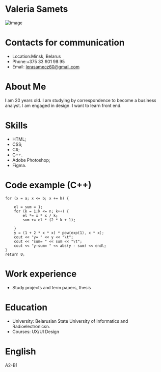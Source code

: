 # Valeria Samets                                    
![image](https://avatars.githubusercontent.com/u/107343807?v=4"")
# Contacts for communication
* Location:Minsk, Belarus
* Phone:+375 33 901 98 95
* Email: lerasamecz60@gmail.com
#  About Me
I am 20 years old. I am studying by correspondence to become a business analyst. I am engaged in design. I want to learn front end.
# Skills
- HTML;
- CSS;
- C#;
- C++.
- Adobe Photoshop;
- Figma.
# Code example (C++)
    for (x = a; x <= b; x += h) {
        
        el = sum = 1;
        for (k = 1;k <= n; k++) {
            el *= x * x / k;
            sum += el * (2 * k + 1);
            
        }
        y = (1 + 2 * x * x) * pow(exp(1), x * x);
        cout << "y= " << y << "\t";
        cout << "sum= " << sum << "\t";
        cout << "y-sum= " << abs(y - sum) << endl;
    }
    return 0;
# Work experience
* Study projects and term papers, thesis
# Education
* University: Belarusian State University of Informatics and Radioelectronicsn.
* Courses: UX/UI Design
# English
A2-B1
